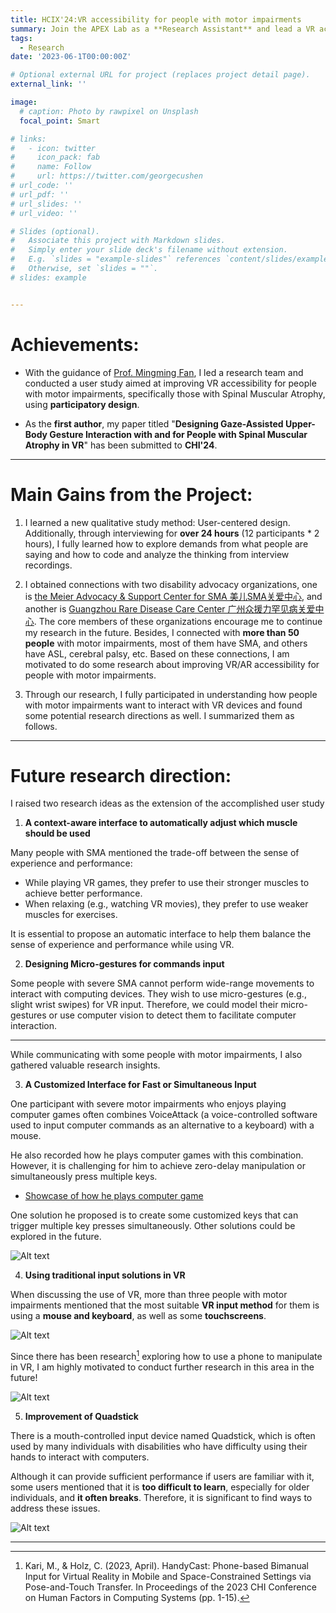```yaml
---
title: HCIX'24:VR accessibility for people with motor impairments
summary: Join the APEX Lab as a **Research Assistant** and lead a VR accessibility project. The paper has been submitted to CHI'24, and I have generated five other research ideas about accessibility.
tags:
  - Research
date: '2023-06-1T00:00:00Z'

# Optional external URL for project (replaces project detail page).
external_link: ''

image:
  # caption: Photo by rawpixel on Unsplash
  focal_point: Smart

# links:
#   - icon: twitter
#     icon_pack: fab
#     name: Follow
#     url: https://twitter.com/georgecushen
# url_code: ''
# url_pdf: ''
# url_slides: ''
# url_video: ''

# Slides (optional).
#   Associate this project with Markdown slides.
#   Simply enter your slide deck's filename without extension.
#   E.g. `slides = "example-slides"` references `content/slides/example-slides.md`.
#   Otherwise, set `slides = ""`.
# slides: example


---
```



# Achievements:

- With the guidance of [Prof. Mingming Fan](https://www.mingmingfan.com/), I led a research team and conducted a user study aimed at improving VR accessibility for people with motor impairments, specifically those with Spinal Muscular Atrophy, using **participatory design**.

- As the **first author**, my paper titled "**Designing Gaze-Assisted Upper-Body Gesture Interaction with and for People with Spinal Muscular Atrophy in VR**" has been submitted to **CHI'24**.


---


# Main Gains from the Project:

1. I learned a new qualitative study method: User-centered design. Additionally, through interviewing for **over 24 hours** (12 participants * 2 hours), I fully learned how to explore demands from what people are saying and how to code and analyze the thinking from interview recordings.

2. I obtained connections with two disability advocacy organizations, one is [the Meier Advocacy & Support Center for SMA 美儿SMA关爱中心](http://www.meier.org.cn/), and another is [Guangzhou Rare Disease Care Center 广州众援力罕见病关爱中心](https://weibo.com/748287897). The core members of these organizations encourage me to continue my research in the future. Besides, I connected with **more than 50 people** with motor impairments, most of them have SMA, and others have ASL, cerebral palsy, etc. Based on these connections, I am motivated to do some research about improving VR/AR accessibility for people with motor impairments.

3. Through our research, I fully participated in understanding how people with motor impairments want to interact with VR devices and found some potential research directions as well. I summarized them as follows.


---


# Future research direction:

I raised two research ideas as the extension of the accomplished user study

1. **A context-aware interface to automatically adjust which muscle should be used**

Many people with SMA mentioned the trade-off between the sense of experience and performance:
- While playing VR games, they prefer to use their stronger muscles to achieve better performance.
- When relaxing (e.g., watching VR movies), they prefer to use weaker muscles for exercises.

It is essential to propose an automatic interface to help them balance the sense of experience and performance while using VR.

2. **Designing Micro-gestures for commands input**

Some people with severe SMA cannot perform wide-range movements to interact with computing devices. They wish to use micro-gestures (e.g., slight wrist swipes) for VR input. Therefore, we could model their micro-gestures or use computer vision to detect them to facilitate computer interaction.

---

While communicating with some people with motor impairments, I also gathered valuable research insights.

3. **A Customized Interface for Fast or Simultaneous Input**

One participant with severe motor impairments who enjoys playing computer games often combines VoiceAttack (a voice-controlled software used to input computer commands as an alternative to a keyboard) with a mouse. 

He also recorded how he plays computer games with this combination. However, it is challenging for him to achieve 
zero-delay manipulation or simultaneously press multiple keys. 
  - [Showcase of how he plays computer game](https://www.bilibili.com/video/BV1Gh4y1e7f8/?share_source=copy_web&vd_source=c47b872edab8f4eba8985b2299845bc9)

One solution he proposed is to create some customized keys that can trigger multiple key presses simultaneously. Other solutions could be explored in the future.

![Alt text](RenFan.png)

4. **Using traditional input solutions in VR**

When discussing the use of VR, more than three people with motor impairments mentioned that the most suitable **VR input method** for them is using a **mouse and keyboard**, as well as some **touchscreens**. 

![Alt text](Demand-Mouse+Keyboard-VR.png)

Since there has been research[^1] exploring how to use a phone to manipulate in VR, I am highly motivated to conduct further research in this area in the future!

![Alt text](Phone-VR-Paper.png)

[^1]: Kari, M., & Holz, C. (2023, April). HandyCast: Phone-based Bimanual Input for Virtual Reality in Mobile and Space-Constrained Settings via Pose-and-Touch Transfer. In Proceedings of the 2023 CHI Conference on Human Factors in Computing Systems (pp. 1-15).


5. **Improvement of Quadstick**

There is a mouth-controlled input device named Quadstick, which is often used by many individuals with disabilities who have difficulty using their hands to interact with computers. 

Although it can provide sufficient performance if users are familiar with it, some users mentioned that it is **too difficult to learn**, especially for older individuals, and **it often breaks**. Therefore, it is significant to find ways to address these issues.

![Alt text](Quadstick.png)

---

